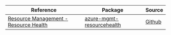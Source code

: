 | Reference | Package | Source |
|---|---|---|
|[Resource Management - Resource Health](mgmt-resourcehealth-readme.md)|[azure-mgmt-resourcehealth](https://pypi.org/project/azure-mgmt-resourcehealth)|[Github](https://github.com/Azure/azure-sdk-for-python/blob/main/sdk/resourcehealth/azure-mgmt-resourcehealth)|
